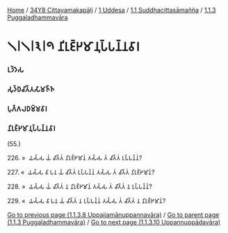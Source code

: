 
[Home](/) / [34Y8 Cittayamakapāḷi](../../../../34Y8.md) / [1 Uddesa](../../../1.md) / [1.1 Suddhacittasāmañña](../../1.1.md) / [1.1.3 Puggaladhammavāra](../1.1.3.md)

# 𑁧𑁇𑁧𑁇𑁩𑁇𑁯 𑀦𑀺𑀭𑀼𑀚𑁆𑀛𑀫𑀸𑀦𑀼𑀧𑁆𑀧𑀦𑁆𑀦𑀯𑀸𑀭

### 𑀉𑀤𑁆𑀤𑁂𑀲

### 𑀲𑀼𑀤𑁆𑀥𑀘𑀺𑀢𑁆𑀢𑀲𑀸𑀫𑀜𑁆𑀜

### 𑀧𑀼𑀕𑁆𑀕𑀮𑀥𑀫𑁆𑀫𑀯𑀸𑀭

### 𑀦𑀺𑀭𑀼𑀚𑁆𑀛𑀫𑀸𑀦𑀼𑀧𑁆𑀧𑀦𑁆𑀦𑀯𑀸𑀭

(55.)

226\. »  𑀬𑀲𑁆𑀲 𑀬𑀁 𑀘𑀺𑀢𑁆𑀢𑀁 𑀦𑀺𑀭𑀼𑀚𑁆𑀛𑀫𑀸𑀦𑀁 𑀢𑀲𑁆𑀲 𑀢𑀁 𑀘𑀺𑀢𑁆𑀢𑀁 𑀉𑀧𑁆𑀧𑀦𑁆𑀦𑀁?

227\. «  𑀬𑀲𑁆𑀲 𑀯𑀸 𑀧𑀦 𑀬𑀁 𑀘𑀺𑀢𑁆𑀢𑀁 𑀉𑀧𑁆𑀧𑀦𑁆𑀦𑀁 𑀢𑀲𑁆𑀲 𑀢𑀁 𑀘𑀺𑀢𑁆𑀢𑀁 𑀦𑀺𑀭𑀼𑀚𑁆𑀛𑀫𑀸𑀦𑀁?

228\. »  𑀬𑀲𑁆𑀲 𑀬𑀁 𑀘𑀺𑀢𑁆𑀢𑀁 𑀦 𑀦𑀺𑀭𑀼𑀚𑁆𑀛𑀫𑀸𑀦𑀁 𑀢𑀲𑁆𑀲 𑀢𑀁 𑀘𑀺𑀢𑁆𑀢𑀁 𑀦 𑀉𑀧𑁆𑀧𑀦𑁆𑀦𑀁?

229\. «  𑀬𑀲𑁆𑀲 𑀯𑀸 𑀧𑀦 𑀬𑀁 𑀘𑀺𑀢𑁆𑀢𑀁 𑀦 𑀉𑀧𑁆𑀧𑀦𑁆𑀦𑀁 𑀢𑀲𑁆𑀲 𑀢𑀁 𑀘𑀺𑀢𑁆𑀢𑀁 𑀦 𑀦𑀺𑀭𑀼𑀚𑁆𑀛𑀫𑀸𑀦𑀁?

[Go to previous page (1.1.3.8 Uppajjamānuppannavāra)](1.1.3.8.md) / [Go to parent page (1.1.3 Puggaladhammavāra)](../1.1.3.md) / [Go to next page (1.1.3.10 Uppannuppādavāra)](1.1.3.10.md)



